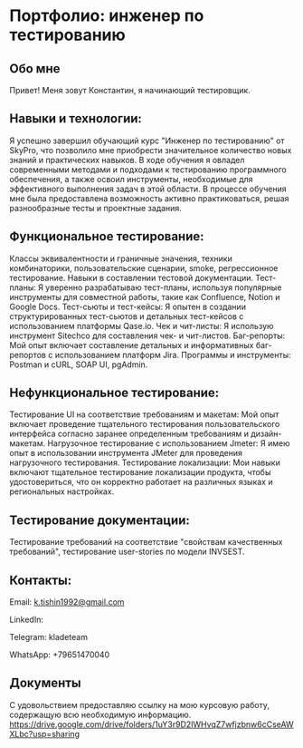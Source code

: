 # Портфолио: инженер по тестированию
## Обо мне
Привет! Меня зовут Константин, я начинающий тестировщик. 
## Навыки и технологии:
Я успешно завершил обучающий курс "Инженер по тестированию" от SkyPro, что позволило мне приобрести значительное количество новых знаний и практических навыков. В ходе обучения я овладел современными методами и подходами к тестированию программного обеспечения, а также освоил инструменты, необходимые для эффективного выполнения задач в этой области. В процессе обучения мне была предоставлена возможность активно практиковаться, решая разнообразные тесты и проектные задания.
## Функциональное тестирование:
Классы эквивалентности и граничные значения, техники комбинаторики, пользовательские сценарии, smoke, регрессионное тестирование. Навыки в составлении тестовой документации. Тест-планы: Я уверенно разрабатываю тест-планы, используя популярные инструменты для совместной работы, такие как Confluence, Notion и Google Docs. Тест-сьюты и тест-кейсы: Я опытен в создании структурированных тест-сьютов и детальных тест-кейсов с использованием платформы Qase.io. Чек и чит-листы: Я использую инструмент Sitechco для составления чек- и чит-листов. Баг-репорты: Мой опыт включает составление детальных и информативных баг-репортов с использованием платформ Jira. Программы и инструменты: Postman и cURL, SOAP UI, pgAdmin. 
## Нефункциональное тестирование: 
Тестирование UI на соответствие требованиям и макетам: Мой опыт включает проведение тщательного тестирования пользовательского интерфейса согласно заранее определенным требованиям и дизайн-макетам. Нагрузочное тестирование с использованием Jmeter: Я имею опыт в использовании инструмента JMeter для проведения нагрузочного тестирования. Тестирование локализации: Мои навыки включают тщательное тестирование локализации продукта, чтобы удостовериться, что он корректно работает на различных языках и региональных настройках.
## Тестирование документации:
Тестирование требований на соответствие "свойствам качественных требований", тестирование user-stories по модели INVSEST.
## Контакты:
Email: k.tishin1992@gmail.com

LinkedIn:

Telegram: kladeteam

WhatsApp: +79651470040

## Документы
С удовольствием предоставляю ссылку на мою курсовую работу, содержащую всю необходимую информацию.
https://drive.google.com/drive/folders/1uY3r9D2IWHvqZ7wfjzbnw6cCseAWXLbc?usp=sharing
